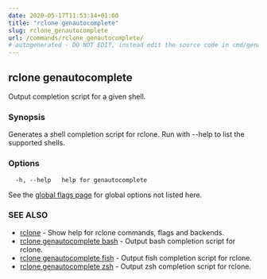 ```yaml
---
date: 2020-05-17T11:53:14+01:00
title: "rclone genautocomplete"
slug: rclone_genautocomplete
url: /commands/rclone_genautocomplete/
# autogenerated - DO NOT EDIT, instead edit the source code in cmd/genautocomplete/ and as part of making a release run "make commanddocs"
---
```

## rclone genautocomplete

Output completion script for a given shell.

### Synopsis


Generates a shell completion script for rclone.
Run with --help to list the supported shells.


### Options

```
  -h, --help   help for genautocomplete
```

See the [global flags page](/flags/) for global options not listed here.

### SEE ALSO

* [rclone](/commands/rclone/)	 - Show help for rclone commands, flags and backends.
* [rclone genautocomplete bash](/commands/rclone_genautocomplete_bash/)	 - Output bash completion script for rclone.
* [rclone genautocomplete fish](/commands/rclone_genautocomplete_fish/)	 - Output fish completion script for rclone.
* [rclone genautocomplete zsh](/commands/rclone_genautocomplete_zsh/)	 - Output zsh completion script for rclone.

